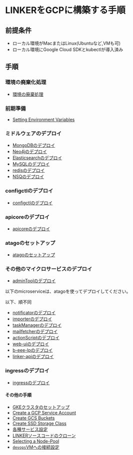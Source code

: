 # LINKERをGCPに構築する手順

## 前提条件
- ローカル環境がMacまたはLinux(Ubuntuなど,VMも可)
- ローカル環境にGoogle Cloud SDKとkubectlが導入済み

## 手順

### 環境の廃棄化処理
- [環境の廃棄処理](Linkerマイクロサービスの廃棄化処理.md)

### 前期準備

- [Setting Environment Variables](prepare_envvars.md)

### ミドルウェアのデプロイ
- [MongoDBのデプロイ](deploy_mongodb.md)
- [Neo4jのデプロイ](deploy_neo4j.md)
- [Elasticsearchのデプロイ](deploy_elasticsearch.md)
- [MySQLのデプロイ](deploy_mysql.md)
- [redisのデプロイ](deploy_redis.md)
- [NSQのデプロイ](deploy_nsq.md)

### configctlのデプロイ
- [configctlのデプロイ](deploy_configctl.md)

### apicoreのデプロイ
- [apicoreのデプロイ](deploy_apicore.md)

### atagoのセットアップ
- [atagoのセットアップ](setup_atago.md)

### その他のマイクロサービスのデプロイ

- [adminToolのデプロイ](deploy_adminTool.md)

以下のmicroserviceは、atagoを使ってデプロイしてください。

以下、順不同
- [notificatorのデプロイ](deploy_notificator.md)
- [importerのデプロイ](deploy_importer.md)
- [taskManagerのデプロイ](deploy_taskManager.md)
- [mailfetcherのデプロイ](deploy_mailfetcher.md)
- [actionScriptのデプロイ](deploy_actionScript.md)
- [web-uiのデプロイ](deploy_web-ui.md)
- [b-eee-lpのデプロイ](deploy_b-eee-lp.md)
- [linker-apiのデプロイ](deploy_linker-api.md)

### ingressのデプロイ
- [ingressのデプロイ](deploy_ingress.md)

#### その他の手順

- [GKEクラスタのセットアップ](setup_gke_cluster.md)
- [Create a GCP Service Account](create_service_account.md)
- [Create GCS Buckets](create_gcs_buckets.md)
- [Create SSD Storage Class](create_storage_class.md)
- [各種サービス設定](prepare_services.md)
- [LINKERソースコードのクローン](prepare_source_code.md)
- [Selecting a Node-Pool](selecting_node-pool.md)
- [`devops`VMへの接続設定](`devops`VMへの接続設定.md)